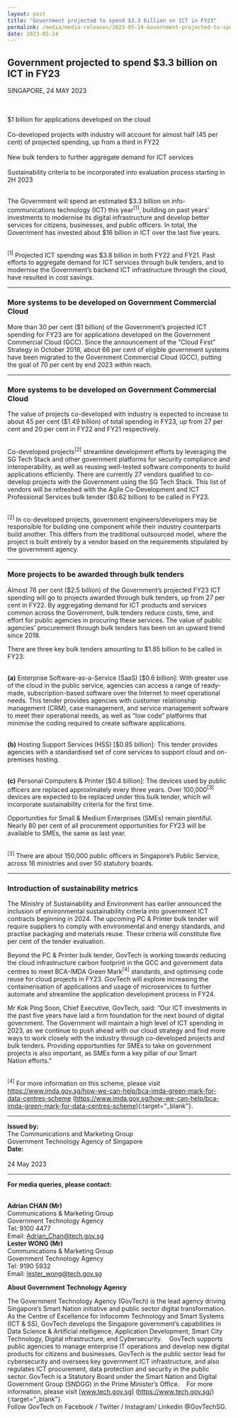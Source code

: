 ```yaml
---
layout: post
title: "Government projected to spend $3.3 billion on ICT in FY23" 
permalink: /media/media-releases/2023-05-24-Government-projected-to-spend-on ICT-in-FY23
date: 2023-05-24
---
```


## **Government projected to spend $3.3 billion on ICT in FY23**

SINGAPORE, 24 MAY 2023

<br><br>  $1 billion for applications developed on the cloud
<br><br> Co-developed projects with industry will account for almost half (45 per cent) of projected spending, up from a third in FY22
<br><br>  New bulk tenders to further aggregate demand for ICT services
<br><br> Sustainability criteria to be incorporated into evaluation process starting in 2H 2023

<br> The Government will spend an estimated $3.3 billion on info-communications technology (ICT) this year<sup>[1]</sup>, building on past years’ investments to modernise its digital infrastructure and develop better services for citizens, businesses, and public officers. In total, the Government has invested about $16 billion in ICT over the last five years.

<br><sup>[1]</sup> Projected ICT spending was $3.8 billion in both FY22 and FY21. Past efforts to aggregate demand for ICT services through bulk tenders, and to modernise the Government’s backend ICT infrastructure through the cloud, have resulted in cost savings.

---

### **More systems to be developed on Government Commercial Cloud**

More than 30 per cent ($1 billion) of the Government’s projected ICT spending for FY23 are for applications developed on the Government Commercial Cloud (GCC). Since the announcement of the “Cloud First” Strategy in October 2018, about 66 per cent of eligible government systems have been migrated to the Government Commercial Cloud (GCC), putting the goal of 70 per cent by end 2023 within reach.

---

### **More systems to be developed on Government Commercial Cloud**
The value of projects co-developed with industry is expected to increase to about 45 per cent ($1.49 billion) of total spending in FY23, up from 27 per cent and 20 per cent in FY22 and FY21 respectively.

<br>Co-developed projects<sup>[2]</sup> streamline development efforts by leveraging the SG Tech Stack and other government platforms for security compliance and interoperability, as well as reusing well-tested software components to build applications efficiently. There are currently 27 vendors qualified to co-develop projects with the Government using the SG Tech Stack. This list of vendors will be refreshed with the Agile Co-Development and ICT Professional Services bulk tender ($0.62 billion) to be called in FY23.

<br><sup>[2]</sup> In co-developed projects, government engineers/developers may be responsible for building one component while their industry counterparts build another. This differs from the traditional outsourced model, where the project is built entirely by a vendor based on the requirements stipulated by the government agency.

---

### **More projects to be awarded through bulk tenders**

Almost 76 per cent ($2.5 billion) of the Government’s projected FY23 ICT spending will go to projects awarded through bulk tenders, up from 27 per cent in FY22. By aggregating demand for ICT products and services common across the Government, bulk tenders reduce costs, time, and effort for public agencies in procuring these services. The value of public agencies’ procurement through bulk tenders has been on an upward trend since 2018.

There are three key bulk tenders amounting to $1.85 billion to be called in FY23:

<br> **(a)** Enterprise Software-as-a-Service (SaaS) [$0.6 billion]: With greater use of the cloud in the public service, agencies can access a range of ready-made, subscription-based software over the Internet to meet operational needs. This tender provides agencies with customer relationship management (CRM), case management, and service management software to meet their operational needs, as well as “low code” platforms that minimise the coding required to create software applications.

<br> **(b)** Hosting Support Services (HSS) [$0.85 billion]: This tender provides agencies with a standardised set of core services to support cloud and on-premises hosting.

<br> **(c)** Personal Computers & Printer [$0.4 billion]: The devices used by public officers are replaced approximately every three years. Over 100,000<sup>[3]</sup> devices are expected to be replaced under this bulk tender, which wil incorporate sustainability criteria for the first time.

Opportunities for Small & Medium Enterprises (SMEs) remain plentiful. Nearly 80 per cent of all procurement opportunities for FY23 will be available to SMEs, the same as last year.

<br><sup>[3]</sup> There are about 150,000 public officers in Singapore’s Public Service, across 16 ministries and over 50 statutory boards.

---

### **Introduction of sustainability metrics**

The Ministry of Sustainability and Environment has earlier announced the inclusion of environmental sustainability criteria into government ICT contracts beginning in 2024. The upcoming PC &amp; Printer bulk tender will require suppliers to comply with environmental and energy standards, and practise packaging and materials reuse. These criteria will constitute five per cent of the tender evaluation.

Beyond the PC & Printer bulk tender, GovTech is working towards reducing the cloud infrastructure carbon footprint in the GCC and government data centres to meet BCA-IMDA Green Mark<sup>[4]</sup> standards, and optimising code reuse for cloud projects in FY23. GovTech will explore increasing the containerisation of applications
and usage of microservices to further automate and streamline the application development process in FY24. 

Mr Kok Ping Soon, Chief Executive, GovTech, said: “Our ICT investments in the past five years have laid a firm foundation for the next bound of digital government. The Government will maintain a high level of ICT spending in 2023, as we continue to push ahead with our cloud strategy and find more ways to work closely with the industry through co-developed projects and bulk tenders. Providing opportunities for SMEs to take on government projects is also important, as SMEs form a key pillar of our Smart Nation efforts.”

<br><sup>[4]</sup> For more information on this scheme, please visit https://www.imda.gov.sg/how-we-can-help/bca-imda-green-mark-for-data-centres-scheme  (https://www.imda.gov.sg/how-we-can-help/bca-imda-green-mark-for-data-centres-scheme){:target="_blank"}.

---

**Issued by:** 
<br>The Communications and Marketing Group
<br>Government Technology Agency of Singapore
<br>**Date:**	
<br>24 May 2023

---

**For media queries, please contact:**

<br>**Adrian CHAN (Mr)**
<br>Communications & Marketing Group
<br>Government Technology Agency
<br>Tel: 9100 4477
<br>Email: <Adrian_Chan@tech.gov.sg>
 
<br>**Lester WONG (Mr)** 
<br>Communications & Marketing Group 
<br>Government Technology Agency 
<br>Tel: 9190 5932 
<br>Email: <lester_wong@tech.gov.sg>

**About Government Technology Agency**

The Government Technology Agency (GovTech) is the lead agency driving Singapore’s Smart Nation initiative and public sector digital transformation. As the
Centre of Excellence for Infocomm Technology and Smart Systems (ICT & SS), GovTech develops the Singapore government’s capabilities in Data Science & Artificial ntelligence, Application Development, Smart City Technology, Digital nfrastructure, and Cybersecurity. 
 
GovTech supports public agencies to manage enterprise IT operations and develop new digital products for citizens and businesses. GovTech is the public sector lead for cybersecurity and oversees key government ICT infrastructure, and also regulates ICT procurement, data protection and security in the public sector. GovTech is a Statutory Board under the Smart Nation and Digital Government Group (SNDGG) in the Prime Minister’s Office. 
 
For more information, please visit [www.tech.gov.sg] (https://www.tech.gov.sg/){:target="_blank"}.
<br>Follow GovTech on Facebook / Twitter / Instagram/ Linkedin @GovTechSG.



